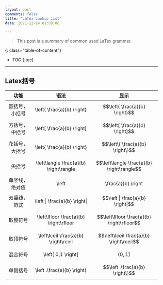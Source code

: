 ```yaml
---
layout: post
comments: false
title: "LaTex Lookup List"
date: 2021-12-14 01:09:00

---
```


> This post is a summary of common used LaTex grammer.


<!--more-->

{: class="table-of-content"}
* TOC
{:toc}

---


## Latex括号


| 功能 | 语法 | 显示 |
| :------: | :------: | :------: |
| 圆括号，小括号 | \left( \frac{a}{b} \right) | $$\left( \frac{a}{b} \right)$$ |
| 方括号，中括号 | \left[ \frac{a}{b} \right] | $$\left[ \frac{a}{b} \right]$$ |
| 花括号，大括号 | \left\{ \frac{a}{b} \right\} | $$\left\{ \frac{a}{b} \right\}$$ |
| 尖括号 | \left\langle \frac{a}{b} \right\rangle | $$\left\langle \frac{a}{b} \right\rangle$$ |
| 单竖线，绝对值 | \left | \frac{a}{b} \right| | $$\left | \frac{a}{b} \right|$$ |
| 双竖线，范式 | \left \| \frac{a}{b} \right\| | $$\left \| \frac{a}{b} \right\|$$ |
| 取整符号 | \left\lfloor \frac{a}{b} \right\rfloor | $$\left\lfloor \frac{a}{b} \right\rfloor$$ |
| 取顶符号 | \left\lceil \frac{a}{b} \right\rceil | $$\left\lceil \frac{a}{b} \right\rceil$$ |
| 混合符号 | \left( 0,1 \right] | $$\left( 0,1 \right]$$ |
| 单侧括号 | \left .\frac{a}{b} \right\} | $$\left .\frac{a}{b} \right\}$$ |
